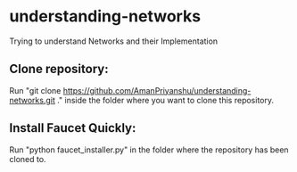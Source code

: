 # understanding-networks
Trying to understand Networks and their Implementation

## Clone repository:
Run "git clone https://github.com/AmanPriyanshu/understanding-networks.git ." inside the folder where you want to clone this repository.

## Install Faucet Quickly:
Run "python faucet_installer.py" in the folder where the repository has been cloned to.
